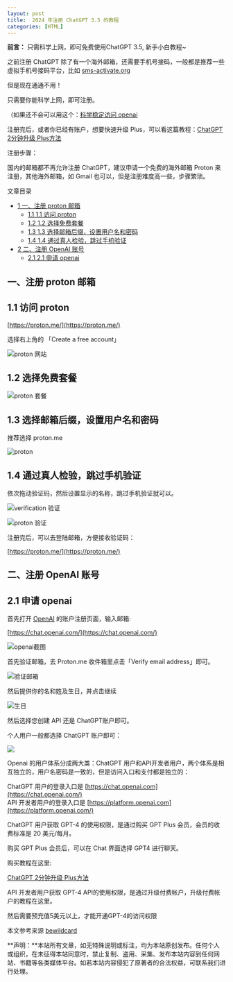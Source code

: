 ```yaml
---
layout: post
title:  2024 年注册 ChatGPT 3.5 的教程
categories: [HTML]
---
```


**前言：**
只需科学上网，即可免费使用ChatGPT 3.5, 新手小白教程~

之前注册 ChatGPT 除了有一个海外邮箱，还需要手机号接码，一般都是推荐一些虚拟手机号接码平台，比如 [sms-activate.org](https://sms-activate.org/?ref=4616107)

但是现在通通不用！

只需要你能科学上网，即可注册。


（如果还不会可以用这个：[科学稳定访问 openai](https://fbaff02.flyb-aff01.com/auth/register?code=MTLY)

注册完后，或者你已经有账户，想要快速升级 Plus，可以看这篇教程：[ChatGPT 2分钟升级 Plus方法](https://chatgtpcn.github.io/2024-%E5%B9%B4%E5%8D%87%E7%BA%A7-ChatGPT-Plus-%E7%9A%84%E6%95%99%E7%A8%8B-%E8%99%9A%E6%8B%9F%E4%BF%A1%E7%94%A8%E5%8D%A1%E5%8D%87%E7%BA%A7-GPT4.0/)

注册步骤：

国内的邮箱都不再允许注册 ChatGPT，建议申请一个免费的海外邮箱 Proton 来注册，其他海外邮箱，如 Gmail 也可以，但是注册难度高一些，步骤繁琐。

文章目录

+   [1 一、注册 proton 邮箱](#_proton)
    +   [1.1 1.1 访问 proton](#11_proton)
    +   [1.2 1.2 选择免费套餐](#12)
    +   [1.3 1.3 选择邮箱后缀，设置用户名和密码](#13)
    +   [1.4 1.4 通过真人检验，跳过手机验证](#14)
+   [2 二、注册 OpenAI 账号](#_OpenAI)
    +   [2.1 2.1 申请 openai](#21_openai)

## 一、注册 proton 邮箱

## 1.1 访问 proton

[https://proton.me/](https://proton.me/)

选择右上角的 「Create a free account」

![proton 网站](https://cdn.how2cs.cn/csguide/054443.png)

## 1.2 选择免费套餐

![proton 套餐](https://cdn.how2cs.cn/csguide/054505-1.png)

## 1.3 选择邮箱后缀，设置用户名和密码

推荐选择 proton.me

![proton](https://cdn.how2cs.cn/csguide/151156.png)

## 1.4 通过真人检验，跳过手机验证

依次拖动验证码，然后设置显示的名称，跳过手机验证就可以。

![verification 验证](https://cdn.how2cs.cn/csguide/151253.png)

![proton 验证](https://cdn.how2cs.cn/csguide/151315.png)

注册完后，可以去登陆邮箱，方便接收验证码：

[https://proton.me/](https://proton.me/)

## 二、注册 OpenAI 账号

## 2.1 申请 openai

首先打开 [OpenAI](https://chat.openai.com/) 的账户注册页面，输入邮箱:

[https://chat.openai.com/](https://chat.openai.com/)

![openai截图](https://cdn.how2cs.cn/csguide/151820.png)

首先验证邮箱，去 Proton.me 收件箱里点击「Verify email address」即可。

![验证邮箱](https://cdn.how2cs.cn/csguide/151902.png)

然后提供你的名和姓及生日，并点击继续

![生日](https://cdn.how2cs.cn/csguide/151929.png)

然后选择您创建 API 还是 ChatGPT账户即可。

个人用户一般都选择 ChatGPT 账户即可：

![](https://cdn.how2cs.cn/csguide/152006.png)

Openai 的用户体系分成两大类：ChatGPT 用户和API开发者用户，两个体系是相互独立的，用户名密码是一致的，但是访问入口和支付都是独立的：

ChatGPT 用户的登录入口是 [https://chat.openai.com](https://chat.openai.com/)  
API 开发者用户的登录入口是 [https://platform.openai.com](https://platform.openai.com/)

ChatGPT 用户获取 GPT-4 的使用权限，是通过购买 GPT Plus 会员，会员的收费标准是 20 美元/每月。

购买 GPT Plus 会员后，可以在 Chat 界面选择 GPT4 进行聊天。

购买教程在这里:

[ChatGPT 2分钟升级 Plus方法](https://chatgtpcn.github.io/2024-%E5%B9%B4%E5%8D%87%E7%BA%A7-ChatGPT-Plus-%E7%9A%84%E6%95%99%E7%A8%8B-%E8%99%9A%E6%8B%9F%E4%BF%A1%E7%94%A8%E5%8D%A1%E5%8D%87%E7%BA%A7-GPT4.0/)

API 开发者用户获取 GPT-4 API的使用权限，是通过升级付费帐户，升级付费帐户的教程在这里。

然后需要预充值5美元以上，才能开通GPT-4的访问权限

本文参考来源 [bewildcard](https://bewildcard.com/i/OPEN888)

**声明：**本站所有文章，如无特殊说明或标注，均为本站原创发布。任何个人或组织，在未征得本站同意时，禁止复制、盗用、采集、发布本站内容到任何网站、书籍等各类媒体平台。如若本站内容侵犯了原著者的合法权益，可联系我们进行处理。
